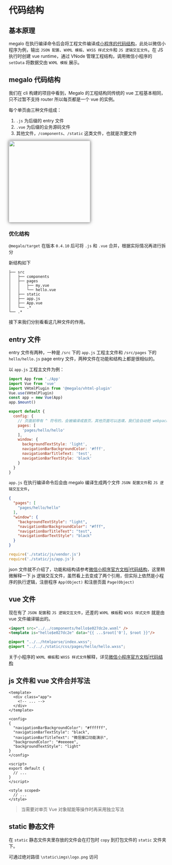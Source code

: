# 代码结构

## 基本原理

megalo 在执行编译命令后会将工程文件编译成[小程序的代码结构](https://developers.weixin.qq.com/miniprogram/dev/quickstart/basic/file.html)，此处以微信小程序为例，输出 `JSON 配置`、`WXML 模板`、`WXSS 样式文件`和 `JS 逻辑交互文件`。在 JS 执行时创建 vue runtime，通过 VNode 管理工程结构，调用微信小程序的 `setData` 将数据交由 `WXML 模板` 展示。

## megalo 代码结构

我们在 cli 构建的项目中看到，Megalo 的工程结构同传统的 vue 工程基本相同，只不过暂不支持 router 所以每页都是一个 vue 的实例。

每个单页由三种文件组成：

1. `.js` 为后缀的 entry 文件
2. `.vue` 为后缀的业务源码文件
3. 其他文件，`/components`、`/static` 这类文件，也就是次要文件

<img src="../static/imgs/file-1.jpg" width="260" style="box-shadow:0 0 10px #666"> 

### 优化结构

`@megalo/target` 在版本 `0.4.10` 后可将 `.js` 和 `.vue` 合并，根据实际情况再进行拆分

新结构如下

```catalogue
├── src                      
│   ├── components          
│   ├── pages                     
│   │   ├── my.vue             
│   │   └── hello.vue                       
│   ├── static         
│   ├── app.js                   
│   ├── App.vue                  
│   └── .*           
└── .*   
``` 

接下来我们分别看看这几种文件的作用。

## entry 文件

entry 文件有两种，一种是 `/src` 下的 `app.js` 工程主文件和 `/src/pages` 下的 `hello/hello.js` page entry 文件，两种文件在功能和结构上都是很相似的。

以 `app.js` 工程主文件为例：

```js
import App from './App'
import Vue from 'vue'
import VHtmlPlugin from '@megalo/vhtml-plugin'
Vue.use(VHtmlPlugin)
const app = new Vue(App)
app.$mount()

export default {
  config: {
    // 页面前带有 ^ 符号的，会被编译成首页，其他页面可以选填，我们会自动把 webpack entry 里面的入口页面加进去
    pages: [
      'pages/hello/hello'
    ],
    window: {
      backgroundTextStyle: 'light',
      navigationBarBackgroundColor: '#fff',
      navigationBarTitleText: 'test',
      navigationBarTextStyle: 'black'
    }
  }
}
```

`app.js` 在执行编译命令后会由 megalo 编译生成两个文件 `JSON 配置文件`和 `JS 逻辑交互文件`，

```json
{
  "pages": [
    "pages/hello/hello"
  ],
  "window": {
    "backgroundTextStyle": "light",
    "navigationBarBackgroundColor": "#fff",
    "navigationBarTitleText": "test",
    "navigationBarTextStyle": "black"
  }
}
```

```js
require('./static/js/vendor.js')
require('./static/js/app.js')
```

json 文件就不介绍了，功能和结构请参考[微信小程序官方文档|代码结构](https://developers.weixin.qq.com/miniprogram/dev/quickstart/basic/file.html#json-%E9%85%8D%E7%BD%AE)，这里稍微解释一下 js 逻辑交互文件，虽然看上去变成了两个引用，但实际上依然是小程序的执行逻辑，注册程序 `App(Object)` 和注册页面 `Page(Object)`

## vue 文件

现在有了 `JSON 配置`和 `JS 逻辑交互文件`，还差的 `WXML 模板`和 `WXSS 样式文件` 就是由 vue 文件编译输出的。

```html
<import src="../../components/hello$e027dc2e.wxml" />
<template is="hello$e027dc2e" data="{{ ...$root['0'], $root }}"/>
```

```css
@import "../../htmlparse/index.wxss";
@import "../.././static/css/pages/hello/hello.wxss";
```

关于小程序的 `WXML 模板`和 `WXSS 样式文件`解释，详见[微信小程序官方文档|代码结构](https://developers.weixin.qq.com/miniprogram/dev/quickstart/basic/file.html#wxml-%E6%A8%A1%E6%9D%BF)

## js 文件和 vue 文件合并写法

```vue
<template>
  <div class="app">
    <!-- ... -->
  </div>
</template>

<config>
{
  "navigationBarBackgroundColor": "#ffffff",
  "navigationBarTextStyle": "black",
  "navigationBarTitleText": "微信接口功能演示",
  "backgroundColor": "#eeeeee",
  "backgroundTextStyle": "light"
}
</config>

<script>
export default {
  // ...
}
</script>

<style scoped>
  // ...
</style>

```

> 当需要对单页 Vue 对象赋能等操作时再采用独立写法

## static 静态文件

在 `static` 静态文件夹里存放的文件会在打包时 `copy` 到打包文件的 `static` 文件夹下。

可通过绝对路径 `\static\imgs\logo.png` 访问